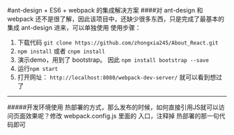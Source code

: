 #ant-design + ES6 + webpack 的集成解决方案
####对 ant-design 和 webpack 还不是很了解，因此该项目中，还缺少很多东西，只是完成了最基本的 集成 ant-design 进来，可以单独使用
使用步骤：
  1. 下载代码 ```git clone https://github.com/zhongxia245/About_React.git ```
  2. ```npm install```   或者 ```cnpm install```
  3. 演示demo，用到了 bootstrap。 因此   ``` npm install bootstrap --save ```
  4. 运行```npm start```
  5. 打开网址： ``` http://localhost:8080/webpack-dev-server/ ``` 就可以看到想过了

--------
#####开发环境使用 热部署的方式，那么发布的时候，如何直接引用JS就可以访问页面效果呢？修改 webpack.config.js 里面的 入口，注释掉 热部署的那一句代码即可
